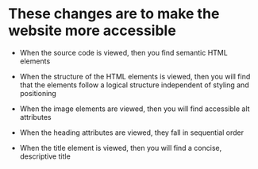 # These changes are to make the website more accessible

* When the source code is viewed, then you find semantic HTML elements

* When the structure of the HTML elements is viewed, then you will find that the elements follow a logical structure independent of styling and positioning

* When the image elements are viewed, then you will find accessible alt attributes

* When the heading attributes are viewed, they fall in sequential order

* When the title element is viewed, then you will find a concise, descriptive title